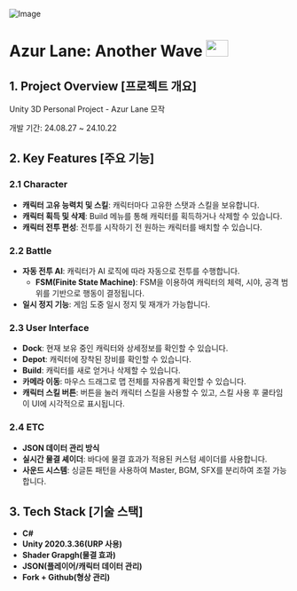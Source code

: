 ![Image](https://github.com/user-attachments/assets/9d5bd81b-f6f9-4362-a239-c82add5919c2)

# Azur Lane: Another Wave [<img src="https://github.com/user-attachments/assets/a6a32091-a55b-4721-adbb-38c79cea22f3"  width="40" height="30"/>](https://youtu.be/ZQeOSHrXYPw)

## 1. Project Overview [프로젝트 개요]

Unity 3D Personal Project - Azur Lane 모작

개발 기간: 24.08.27 ~ 24.10.22


## 2. Key Features [주요 기능]

### 2.1 Character
- **캐릭터 고유 능력치 및 스킬**: 캐릭터마다 고유한 스탯과 스킬을 보유합니다.
- **캐릭터 획득 및 삭제**: Build 메뉴를 통해 캐릭터를 획득하거나 삭제할 수 있습니다.
- **캐릭터 전투 편성**: 전투를 시작하기 전 원하는 캐릭터를 배치할 수 있습니다.

### 2.2 Battle
- **자동 전투 AI**: 캐릭터가 AI 로직에 따라 자동으로 전투를 수행합니다.
  - **FSM(Finite State Machine)**: FSM을 이용하여 캐릭터의 체력, 시야, 공격 범위를 기반으로 행동이 결정됩니다.
- **일시 정지 기능**: 게임 도중 일시 정지 및 재개가 가능합니다.

### 2.3 User Interface
- **Dock**: 현재 보유 중인 캐릭터와 상세정보를 확인할 수 있습니다.
- **Depot**: 캐릭터에 장착된 장비를 확인할 수 있습니다.
- **Build**: 캐릭터를 새로 얻거나 삭제할 수 있습니다.
- **카메라 이동**: 마우스 드래그로 맵 전체를 자유롭게 확인할 수 있습니다.
- **캐릭터 스킬 버튼**: 버튼을 눌러 캐릭터 스킬을 사용할 수 있고, 스킬 사용 후 쿨타임이 UI에 시각적으로 표시됩니다.

### 2.4 ETC
- **JSON 데이터 관리 방식**
- **실시간 물결 셰이더**: 바다에 물결 효과가 적용된 커스텀 셰이더를 사용합니다.
- **사운드 시스템**: 싱글톤 패턴을 사용하여 Master, BGM, SFX를 분리하여 조절 가능합니다.


## 3. Tech Stack [기술 스택]
- **C#**
- **Unity 2020.3.36(URP 사용)**
- **Shader Grapgh(물결 효과)**
- **JSON(플레이어/캐릭터 데이터 관리)**
- **Fork + Github(형상 관리)**
